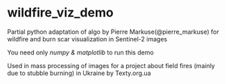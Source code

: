 # wildfire_viz_demo
Partial python adaptation of algo by Pierre Markuse(@pierre_markuse) for wildfire and burn scar visualization in Sentinel-2 images

You need only *numpy & matplotlib* to run this demo


Used in mass processing of images for a project about field fires (mainly due to stubble burning) in Ukraine by Texty.org.ua
